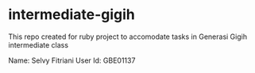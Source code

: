 # intermediate-gigih
This repo created for ruby project to accomodate tasks in Generasi Gigih intermediate class 

Name: Selvy Fitriani
User Id: GBE01137